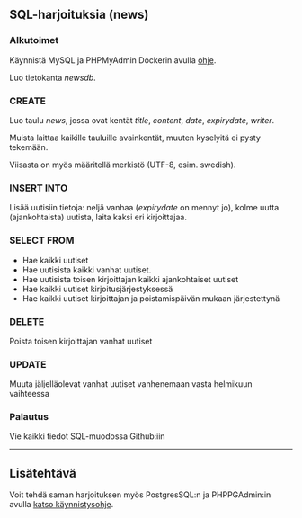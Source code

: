 ## SQL-harjoituksia (news)

### Alkutoimet

Käynnistä MySQL ja PHPMyAdmin Dockerin avulla [ohje](../docker/index.html).

Luo tietokanta *newsdb*.

### CREATE

Luo taulu *news*, jossa ovat kentät *title*, *content*, *date*, *expirydate*, *writer*.

Muista laittaa kaikille tauluille avainkentät, muuten kyselyitä ei pysty tekemään.

Viisasta on myös määritellä merkistö (UTF-8, esim. swedish).

### INSERT INTO

Lisää uutisiin tietoja: neljä vanhaa (*expirydate* on mennyt jo), kolme uutta (ajankohtaista) uutista, laita kaksi eri kirjoittajaa.

### SELECT FROM

- Hae kaikki uutiset
- Hae uutisista kaikki vanhat uutiset.
- Hae uutisista toisen kirjoittajan kaikki ajankohtaiset uutiset
- Hae kaikki uutiset kirjoitusjärjestyksessä
- Hae kaikki uutiset kirjoittajan ja poistamispäivän mukaan järjestettynä

### DELETE

Poista toisen kirjoittajan vanhat uutiset

### UPDATE

Muuta jäljelläolevat vanhat uutiset vanhenemaan vasta helmikuun vaihteessa

### Palautus

Vie kaikki tiedot SQL-muodossa Github:iin

---

## Lisätehtävä

Voit tehdä saman harjoituksen myös PostgresSQL:n ja PHPPGAdmin:in avulla [katso käynnistysohje](../docker/index.html).